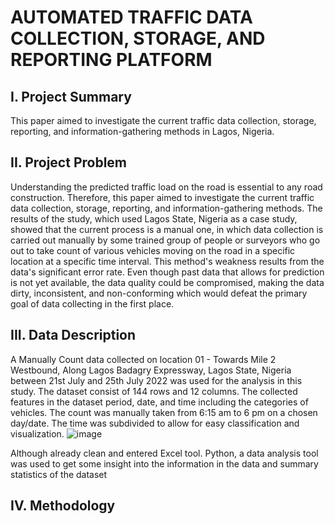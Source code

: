 # AUTOMATED TRAFFIC DATA COLLECTION, STORAGE, AND REPORTING PLATFORM

## I. Project Summary
This paper aimed to investigate the current traffic data collection, storage, reporting, and information-gathering methods in Lagos, Nigeria. 

## II. Project Problem
Understanding the predicted traffic load on the road is essential to any road construction. Therefore, this paper aimed to investigate the current traffic data collection, 
storage, reporting, and information-gathering methods. 
The results of the study, which used Lagos State, Nigeria as a case study, showed that the current process is a manual one,
in which data collection is carried out manually by some trained group of people or surveyors who go out to take count of various vehicles 
moving on the road in a specific location at a specific time interval. This method's weakness results from the data's significant error rate. 
Even though past data that allows for prediction is not yet available, the data quality could be compromised, making the data dirty, inconsistent, and non-conforming which would defeat the primary goal of data collecting in the first place. 

## III. Data Description
A Manually Count data collected on location 01 - Towards Mile 2 Westbound, Along Lagos Badagry Expressway, Lagos State, Nigeria between 21st July and 25th July 2022 was used for the analysis in this study. The dataset consist of 144 rows and 12 columns. The collected features in the dataset period, date, and time including the categories of vehicles. The count was manually taken from 6:15 am to 6 pm on a chosen day/date. The time was subdivided to allow for easy classification and visualization.
![image](https://github.com/Anthonyomowumi/Business-Intelligence/assets/93340041/98c78208-780e-42c1-b779-dc069bf53419)

Although already clean and entered Excel tool. Python, a data analysis tool was used to get some insight into the information in the data and summary statistics of the dataset 


## IV. Methodology

